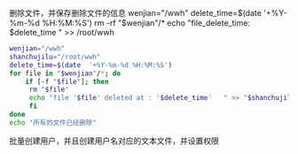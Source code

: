 删除文件，并保存删除文件的信息
wenjian="/wwh"
delete_time=$(date  '+%Y-%m-%d %H:%M:%S')
rm -rf "$wenjian"/*
echo "file_delete_time: $delete_time " >> /root/wwh

```bash
wenjian="/wwh"
shanchujilu="/root/wwh"
delete_time=$(date  '+%Y-%m-%d %H:%M:%S')
for file in "$wenjian"/*; do
	if [-f "$file"]; then
	 rm "$file"
	 echo "file '$file' deleted at : '$delete_time'   " >> "$shanchujilu"
	 fi
done
echo "所有的文件已经删除"
```
批量创建用户，并且创建用户名对应的文本文件，并设置权限
